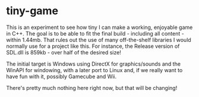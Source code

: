 # tiny-game

This is an experiment to see how tiny I can make a working, enjoyable game in C++.  The goal is to be able to fit the final build - including all content - within 1.44mb.  That rules out the use of many off-the-shelf libraries I would normally use for a project like this.  For instance, the Release version of SDL.dll is 859kb - over half of the desired size!

The initial target is Windows using DirectX for graphics/sounds and the WinAPI for windowing, with a later port to Linux and, if we really want to have fun with it, possibly Gamecube and Wii.

There's pretty much nothing here right now, but that will be changing!